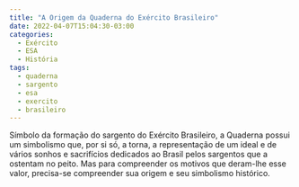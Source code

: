 ```yaml
---
title: "A Origem da Quaderna do Exército Brasileiro"
date: 2022-04-07T15:04:30-03:00
categories:
  - Exército
  - ESA
  - História
tags:
  - quaderna
  - sargento
  - esa
  - exercito
  - brasileiro
---
```

Símbolo da formação do sargento do Exército Brasileiro, a Quaderna possui um simbolismo que, por si só, a torna, a representação de um ideal e de vários sonhos e sacrifícios dedicados ao Brasil pelos sargentos que a ostentam no peito. Mas para compreender os motivos que deram-lhe esse valor, precisa-se compreender sua origem e seu simbolismo histórico.
